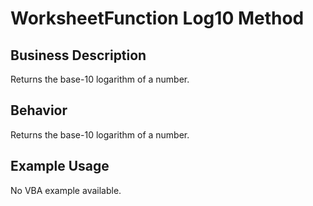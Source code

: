 # WorksheetFunction Log10 Method

## Business Description
Returns the base-10 logarithm of a number.

## Behavior
Returns the base-10 logarithm of a number.

## Example Usage
No VBA example available.